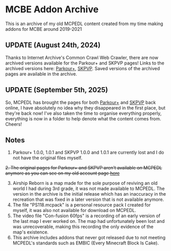 # MCBE Addon Archive
This is an archive of my old MCPEDL content created from my time making addons for MCBE around 2019-2021
## UPDATE (August 24th, 2024)
Thanks to Internet Archive's Common Crawl Web Crawler, there are now archived versions available for the Parkour+ and SKPVP pages!
Links to the archived versions here: [Parkour+](https://web.archive.org/web/20201031152917/https://mcpedl.com/parkour-1/?cookie_check=1), [SKPVP](https://web.archive.org/web/20201031164118/https://mcpedl.com/sonic-kit-pvp/?cookie_check=1). Saved versions of the archived pages are available in the archive.
## UPDATE (September 5th, 2025)
So, MCPEDL has brought the pages for both [Parkour+](https://mcpedl.com/parkour-1/?cookie_check=1) and [SKPVP](https://mcpedl.com/sonic-kit-pvp/?cookie_check=1) back online, I have absolutely no idea why they disappeared in the first place, but they're back now! I've also taken the time to organise everything properly, everything is now in a folder to help denote what the content comes from. Cheers!
## Notes
1. Parkour+ 1.0.0, 1.0.1 and SKPVP 1.0.0 and 1.0.1 are currently lost and I do not have the original files myself.

~~2. The original pages for Parkour+ and SKPVP aren't available on MCPEDL anymore as you can see on my old account page [here](https://mcpedl.com/user/popularsonic/)~~

3. Airship Reborn is a map made for the sole purpose of reviving an old world I had during 3rd grade, it was not made available to MCPEDL. The version in the archive is the initial release which has an inaccuracy in the recreation that was fixed in a later version that is not available anymore.
4. The file "PS118.mcpack" is a personal resource pack I created for myself, it was also not available for download on MCPEDL.
5. The video file "Con-fusion 60fps" is a recording of an early version of the last map I ever worked on. The map had unfortunately been lost and was unrecoverable, making this recording the only evidence of the map's existence.
6. This archive includes addons that never got released due to not meeting MCPEDL's standards such as EMBIC (Every Minecraft Block Is Cake).
